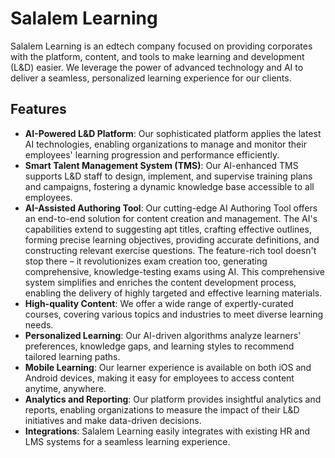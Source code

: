 # Salalem Learning

Salalem Learning is an edtech company focused on providing corporates with the platform, content, and tools to make learning and development (L&D) easier. We leverage the power of advanced technology and AI to deliver a seamless, personalized learning experience for our clients.

## Features

* **AI-Powered L&D Platform**: Our sophisticated platform applies the latest AI technologies, enabling organizations to manage and monitor their employees' learning progression and performance efficiently.
* **Smart Talent Management System (TMS)**: Our AI-enhanced TMS supports L&D staff to design, implement, and supervise training plans and campaigns, fostering a dynamic knowledge base accessible to all employees.
* **AI-Assisted Authoring Tool**: Our cutting-edge AI Authoring Tool offers an end-to-end solution for content creation and management. The AI's capabilities extend to suggesting apt titles, crafting effective outlines, forming precise learning objectives, providing accurate definitions, and constructing relevant exercise questions. The feature-rich tool doesn't stop there – it revolutionizes exam creation too, generating comprehensive, knowledge-testing exams using AI. This comprehensive system simplifies and enriches the content development process, enabling the delivery of highly targeted and effective learning materials.
* **High-quality Content**: We offer a wide range of expertly-curated courses, covering various topics and industries to meet diverse learning needs.
* **Personalized Learning**: Our AI-driven algorithms analyze learners' preferences, knowledge gaps, and learning styles to recommend tailored learning paths.
* **Mobile Learning**: Our learner experience is available on both iOS and Android devices, making it easy for employees to access content anytime, anywhere.
* **Analytics and Reporting**: Our platform provides insightful analytics and reports, enabling organizations to measure the impact of their L&D initiatives and make data-driven decisions.
* **Integrations**: Salalem Learning easily integrates with existing HR and LMS systems for a seamless learning experience.
